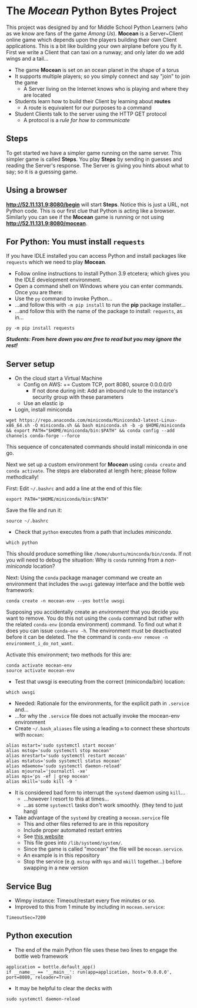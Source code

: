 # The ***Mocean*** Python Bytes Project 

This project was designed by and for Middle School Python Learners (who as we know are fans of the game *Among Us*). 
**Mocean** is a Server~Client online game which depends upon the players building their own Client applications.
This is a bit like building your own airplane before you fly it. First we write a Client that can taxi on a 
runway; and only later do we add wings and a tail...


* The game **Mocean** is set on an ocean planet in the shape of a torus 
* It supports multiple players; so you simply connect and say "join" to join the game
    * A Server living on the Internet knows who is playing and where they are located
* Students learn how to build their Client by learning about **routes**
    * A route is equivalent for our purposes to a command
* Student Clients talk to the server using the HTTP GET protocol
    * A protocol is a *rule for how to communicate*


## Steps


To get started we have a simpler game running on the same server. This simpler game is called **Steps**.
You play **Steps** by sending in guesses and reading the Server's response. The Server is giving you hints
about what to say; so it is a guessing game.


## Using a browser


**http://52.11.131.9:8080/begin** will start **Steps**. Notice this is just a URL, not Python code. 
This is our first clue that Python is acting like a browser.  Similarly you can see if the **Mocean** 
game is running or not using **http://52.11.131.9:8080/mocean**.



## For Python: You must install `requests`

If you have IDLE installed you can access Python and install packages like `requests` which we need to play **Mocean**.

- Follow online instructions to install Python 3.9 etcetera; which gives you the IDLE development environment.
- Open a command shell on Windows where you can enter commands. Once you are there:
- Use the `py` command to invoke Python...
- ...and follow this with `-m pip install` to run the **pip** package installer...
- ...and follow this with the name of the package to install: `requests`, as in...

```
py -m pip install requests
```

***Students: From here down you are free to read but you may ignore the rest!***


## Server setup

- On the cloud start a Virtual Machine
    - Config on AWS: += Custom TCP, port 8080, source 0.0.0.0/0
        - If not done during init: Add an inbound rule to the instance's security group with these parameters
    - Use an elastic ip
- Login, install miniconda
   

```
wget https://repo.anaconda.com/miniconda/Miniconda3-latest-Linux-x86_64.sh -O miniconda.sh && bash miniconda.sh -b -p $HOME/miniconda && export PATH="$HOME/miniconda/bin:$PATH" && conda config --add channels conda-forge --force
```


This sequence of concatenated commands should install miniconda in one go.


Next we set up a custom environment for **Mocean** using `conda create` and `conda activate`. The steps are elaborated at length here; please follow methodically!


First: Edit `~/.bashrc` and add a line at the end of this file: 

```
export PATH="$HOME/miniconda/bin:$PATH"
```

Save the file and run it: 

```
source ~/.bashrc
```

- Check that `python` executes from a path that includes *miniconda*.

```
which python
```

This should produce something like `/home/ubuntu/minconda/bin/conda`. If not you will need to debug the situation: Why is `conda` running from
a *non-miniconda* location?


Next: Using the `conda` package manager command we create an environment that includes the `uwsgi` gateway interface and the bottle web framework: 

```
conda create -n mocean-env --yes bottle uwsgi
```

Supposing you accidentally create an *environment* that you decide you want to remove. You do this not using the `conda` command but rather 
with the related `conda-env` (conda environment) command. To find out what it does you can issue `conda-env -h`. The environment must be 
deactivated before it can be deleted. The the command is `conda-env remove -n environment_i_do_not_want`.


Activate this environment; two methods for this are: 

```
conda activate mocean-env
source activate mocean-env
```

- Test that uwsgi is executing from the correct (miniconda/bin) location:

```
which uwsgi
```

- Needed: Rationale for the environments, for the explicit path in `.service` and...
- ...for why the `.service` file does not actually invoke the mocean-env environment
- Create `~/.bash_aliases` file using a leading `m` to connect these shortcuts with `mocean`:

```
alias mstart='sudo systemctl start mocean'
alias mstop='sudo systemctl stop mocean'
alias mrestart='sudo systemctl restart mocean'
alias mstatus='sudo systemctl status mocean'
alias mdaemon='sudo systemctl daemon-reload'
alias mjournal='journalctl -xe'
alias mps='ps -ef | grep mocean'
alias mkill='sudo kill -9 '
```

- It is considered bad form to interrupt the `systemd` daemon using `kill`...
    - ...however I resort to this at times...
    - ...as some `systemctl` tasks don't work smoothly. (they tend to just hang)
- Take advantage of the `systemd` by creating a `mocean.service` file 
    - This and other files referred to are in this repository
    - Include proper automated restart entries
    - See [this website](https://ma.ttias.be/auto-restart-crashed-service-systemd/)
    - This file goes into `/lib/systemd/system/`. 
    - Since the game is called "mocean" the file will be `mocean.service`. 
    - An example is in this repository
    - Stop the service (e.g. `mstop` with `mps` and `mkill` together...) before swapping in a new version


## Service Bug

- Wimpy instance: Timeout/restart every five minutes or so. 
- Improved to this from 1 minute by including in `mocean.service`: 

```
TimeoutSec=7200
```

## Python execution 

- The end of the main Python file uses these two lines to engage the bottle web framework
    
```
application = bottle.default_app()
if __name__ == '__main__': run(app=application, host='0.0.0.0', port=8080, reloader=True)
```

- It may be helpful to clear the decks with

```
sudo systemctl daemon-reload
```







